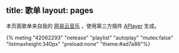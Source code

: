 ﻿title: 歌单
layout: pages
---
本页面歌单来自我的 [网易云音乐](https://music.163.com/#/user/home?id=47002864) ，使用第三方插件 [APlayer](https://github.com/MoePlayer/hexo-tag-aplayer) 生成。

{% meting "42062293" "netease" "playlist" "autoplay" "mutex:false" "listmaxheight:340px" "preload:none" "theme:#ad7a86"%}